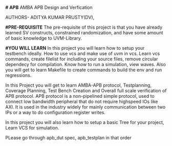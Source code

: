 **# APB**
AMBA APB Design and Verfication

AUTHORS- ADITYA KUMAR PRUSTY(DV),
        

**#PRE-REQUISITE**
The pre-requisite of this project is that you have already learned SV constructs, constrained randomization, and have some amount of basic knowledge to UVM-Library.

**#YOU WILL LEARN**
In this project you will learn how to setup your testbench ideally. How to use vcs and make use of uvm in vcs. Learn vcs commands, create filelist for including your source files, remove circular dependecy for compilation.
Know how to run a simulation, view waves. Also you will get to learn Makefile to create commands to build the env and run regressions.

In this Project you will get to learn AMBA-APB protocol, Testplanning, Coverage Planning, Test Bench Creation and Overall full scale verification of APB protocol.
APB protocol is a non-pipelined simple protocol, used to connect low bandwidth peripheral that do not require highspeed IOs like AXI. It is used in the industry widely for mainly communication between two IPs or a way to do configuration register writes.

In this project you will also learn how to setup a basic Tree for your project, Learn VCS for simulation.

PLease go through apb_dut spec, apb_testplan in that order
